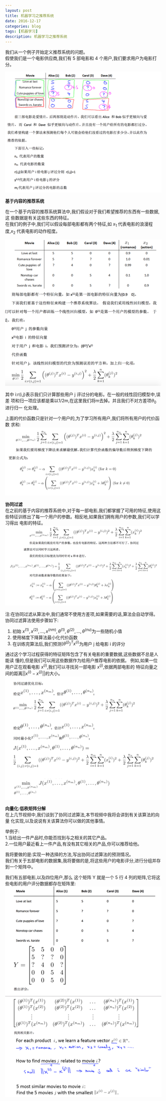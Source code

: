 ```yaml
---
layout: post
title: 机器学习之推荐系统
date: 2016-12-17
categories: blog
tags: [机器学习]
description: 机器学习之推荐系统
---
```


我们从一个例子开始定义推荐系统的问题。    
假使我们是一个电影供应商,我们有 5 部电影和 4 个用户,我们要求用户为电影打分。   

![](https://raw.githubusercontent.com/whuhan2013/myImage/master/machineLearning/class11/p1.png)

**基于内容的推荐系统**    

在一个基于内容的推荐系统算法中,我们假设对于我们希望推荐的东西有一些数据,这 些数据是有关这些东西的特征。    
在我们的例子中,我们可以假设每部电影都有两个特征,如 $x_1$ 代表电影的浪漫程度,$x_2$ 代表电影的动作程度。   

![](https://raw.githubusercontent.com/whuhan2013/myImage/master/machineLearning/class11/p2.png)

其中 i:r(i,j)表示我们只计算那些用户 j 评过分的电影。在一般的线性回归模型中,误差 项和归一项应该都是乘以1/2m,在这里我们将m去掉。并且我们不对方差项$θ_0$ 进行归一 化处理。

上面的代价函数只是针对一个用户的,为了学习所有用户,我们将所有用户的代价函数 求和:
![](https://raw.githubusercontent.com/whuhan2013/myImage/master/machineLearning/class11/p3.png)

**协同过滤**   
在之前的基于内容的推荐系统中,对于每一部电影,我们都掌握了可用的特征,使用这 些特征训练出了每一个用户的参数。相反地,如果我们拥有用户的参数,我们可以学习得出 电影的特征。        
![](https://raw.githubusercontent.com/whuhan2013/myImage/master/machineLearning/class11/p4.png)  

注:在协同过滤从算法中,我们通常不使用方差项,如果需要的话,算法会自动学得。 协同过滤算法使用步骤如下:       
1. 初始 $x^{(1)},x^{(2)},...,x^{(nm)},θ^{(1)},θ^{(2)},...,θ^{(nu)}$为一些随机小值     
2. 使用梯度下降算法最小化代价函数      
3. 在训练完算法后,我们预测$(θ^{(j)})^Tx^{(i)}$为用户 j 给电影 i 的评分   

通过这个学习过程获得的特征矩阵包含了有关电影的重要数据,这些数据不总是人能读
懂的,但是我们可以用这些数据作为给用户推荐电影的依据。 例如,如果一位用户正在观看电影 $x^{(i)}$,我们可以寻找另一部电影 $x^{(j)}$,依据两部电影的
特征向量之间的距离$||x^{(i)}-x^{(j)}||$的大小。     
![](https://raw.githubusercontent.com/whuhan2013/myImage/master/machineLearning/class11/p5.png)  

**向量化:低秩矩阵分解**      
在上几节视频中,我们谈到了协同过滤算法,本节视频中我将会讲到有关该算法的向量 化实现,以及说说有关该算法你可以做的其他事情。

举例子:     
1.当给出一件产品时,你能否找到与之相关的其它产品。        
2.一位用户最近看上一件产品,有没有其它相关的产品,你可以推荐给他。    

我将要做的是:实现一种选择的方法,写出协同过滤算法的预测情况。     
我们有关于五部电影的数据集,我将要做的是,将这些用户的电影评分,进行分组并存
到一个矩阵中。    

我们有五部电影,以及四位用户,那么 这个矩阵 Y 就是一个 5 行 4 列的矩阵,它将这
些电影的用户评分数据都存在矩阵里:     
![](https://raw.githubusercontent.com/whuhan2013/myImage/master/machineLearning/class11/p6.png)
![](https://raw.githubusercontent.com/whuhan2013/myImage/master/machineLearning/class11/p7.png)

